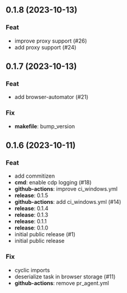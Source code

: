 ## 0.1.8 (2023-10-13)

### Feat

- improve proxy support (#26)
- add proxy support (#24)

## 0.1.7 (2023-10-13)

### Feat

- add browser-automator (#21)

### Fix

- **makefile**: bump_version

## 0.1.6 (2023-10-11)

### Feat

- add commitizen
- **cmd**: enable cdp logging (#18)
- **github-actions**: improve ci_windows.yml
- **release**: 0.1.5
- **github-actions**: add ci_windows.yml (#14)
- **release**: 0.1.4
- **release**: 0.1.3
- **release**: 0.1.1
- **release**: 0.1.0
- initial public release (#1)
- initial public release

### Fix

- cyclic imports
- deserialize task in browser storage (#11)
- **github-actions**: remove pr_agent.yml
